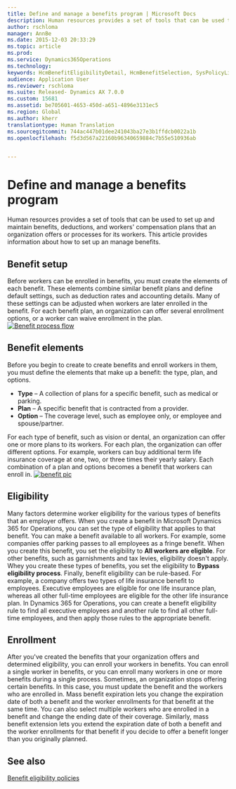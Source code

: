 ```yaml
---
title: Define and manage a benefits program | Microsoft Docs
description: Human resources provides a set of tools that can be used to set up and maintain benefits, deductions, and workers&quot; compensation plans that an organization offers or processes for its workers. This article provides information about how to set up an manage benefits.
author: rschloma
manager: AnnBe
ms.date: 2015-12-03 20:33:29
ms.topic: article
ms.prod: 
ms.service: Dynamics365Operations
ms.technology: 
keywords: HcmBenefitEligibilityDetail, HcmBenefitSelection, SysPolicyListPage, SysPolicySourceDocumentRuleType
audience: Application User
ms.reviewer: rschloma
ms.suite: Released- Dynamics AX 7.0.0
ms.custom: 15681
ms.assetid: be705601-4653-450d-a651-4896e3131ec5
ms.region: Global
ms.author: kherr
translationtype: Human Translation
ms.sourcegitcommit: 744ac447b01dee241043ba27e3b1ffdcb0022a1b
ms.openlocfilehash: f5d3d567a22160b96340659884c7b55e510936ab


---
```


# <a name="define-and-manage-a-benefits-program"></a>Define and manage a benefits program

Human resources provides a set of tools that can be used to set up and maintain benefits, deductions, and workers' compensation plans that an organization offers or processes for its workers. This article provides information about how to set up an manage benefits.

<a name="benefit-setup"></a>Benefit setup
-------------

Before workers can be enrolled in benefits, you must create the elements of each benefit. These elements combine similar benefit plans and define default settings, such as deduction rates and accounting details. Many of these settings can be adjusted when workers are later enrolled in the benefit. For each benefit plan, an organization can offer several enrollment options, or a worker can waive enrollment in the plan. [![Benefit process flow](./media/benefit-process-flow1.png)](./media/benefit-process-flow1.png)

## <a name="benefit-elements"></a>Benefit elements
Before you begin to create to create benefits and enroll workers in them, you must define the elements that make up a benefit: the type, plan, and options.

-   **Type** – A collection of plans for a specific benefit, such as medical or parking.
-   **Plan** – A specific benefit that is contracted from a provider.
-   **Option** – The coverage level, such as employee only, or employee and spouse/partner.

For each type of benefit, such as vision or dental, an organization can offer one or more plans to its workers. For each plan, the organization can offer different options. For example, workers can buy additional term life insurance coverage at one, two, or three times their yearly salary. Each combination of a plan and options becomes a benefit that workers can enroll in. [![benefit pic](./media/benefit-pic.png)](./media/benefit-pic.png)

## <a name="eligibility"></a>Eligibility
Many factors determine worker eligibility for the various types of benefits that an employer offers. When you create a benefit in Microsoft Dynamics 365 for Operations, you can set the type of eligibility that applies to that benefit. You can make a benefit available to all workers. For example, some companies offer parking passes to all employees as a fringe benefit. When you create this benefit, you set the eligibility to **All workers are eligible**. For other benefits, such as garnishments and tax levies, eligibility doesn't apply. Whey you create these types of benefits, you set the eligibility to **Bypass eligibility process**. Finally, benefit eligibility can be rule-based. For example, a company offers two types of life insurance benefit to employees. Executive employees are eligible for one life insurance plan, whereas all other full-time employees are eligible for the other life insurance plan. In Dynamics 365 for Operations, you can create a benefit eligibility rule to find all executive employees and another rule to find all other full-time employees, and then apply those rules to the appropriate benefit.

## <a name="enrollment"></a>Enrollment
After you've created the benefits that your organization offers and determined eligibility, you can enroll your workers in benefits. You can enroll a single worker in benefits, or you can enroll many workers in one or more benefits during a single process. Sometimes, an organization stops offering certain benefits. In this case, you must update the benefit and the workers who are enrolled in. Mass benefit expiration lets you change the expiration date of both a benefit and the worker enrollments for that benefit at the same time. You can also select multiple workers who are enrolled in a benefit and change the ending date of their coverage. Similarly, mass benefit extension lets you extend the expiration date of both a benefit and the worker enrollments for that benefit if you decide to offer a benefit longer than you originally planned.

<a name="see-also"></a>See also
--------

[Benefit eligibility policies](https://docs.microsoft.com/en-us/dynamics365/operations/human-resources/benefit-eligibility-policies)




<!--HONumber=Feb17_HO3-->


